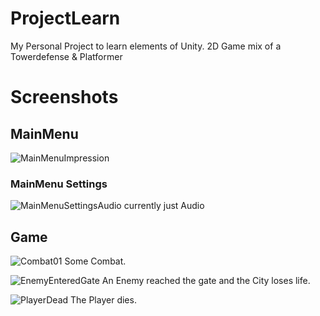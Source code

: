 # ProjectLearn
My Personal Project to learn elements of Unity. 2D Game mix of a Towerdefense &amp; Platformer

# Screenshots
## MainMenu
![MainMenuImpression](https://user-images.githubusercontent.com/28311832/103425150-d5e7d600-4bb0-11eb-8633-cb6e85d1153f.PNG)
### MainMenu Settings 
![MainMenuSettingsAudio](https://github.com/Althandir/ProjectLearn/blob/master/Screenshots/MainMenuAudioSettings.PNG?raw=true)
currently just Audio
## Game
![Combat01](https://github.com/Althandir/ProjectLearn/blob/master/Screenshots/Combat01.PNG?raw=true)
Some Combat.


![EnemyEnteredGate](https://github.com/Althandir/ProjectLearn/blob/master/Screenshots/EnemyEnteredGate.PNG?raw=true)
An Enemy reached the gate and the City loses life.


![PlayerDead](https://github.com/Althandir/ProjectLearn/blob/master/Screenshots/PlayerDead01.PNG?raw=true)
The Player dies.


